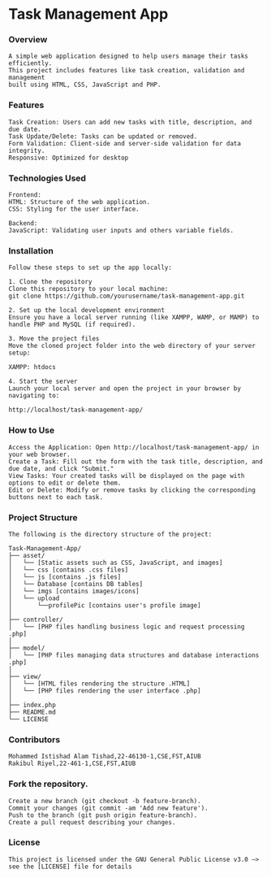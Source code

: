# Task Management App

### Overview
    A simple web application designed to help users manage their tasks efficiently. 
    This project includes features like task creation, validation and management 
    built using HTML, CSS, JavaScript and PHP.

### Features
    Task Creation: Users can add new tasks with title, description, and due date.
    Task Update/Delete: Tasks can be updated or removed.
    Form Validation: Client-side and server-side validation for data integrity.
    Responsive: Optimized for desktop

### Technologies Used
    Frontend:
    HTML: Structure of the web application.
    CSS: Styling for the user interface.

    Backend:
    JavaScript: Validating user inputs and others variable fields.

### Installation

    Follow these steps to set up the app locally:

    1. Clone the repository
    Clone this repository to your local machine:
    git clone https://github.com/yourusername/task-management-app.git

    2. Set up the local development environment
    Ensure you have a local server running (like XAMPP, WAMP, or MAMP) to handle PHP and MySQL (if required).

    3. Move the project files
    Move the cloned project folder into the web directory of your server setup:

    XAMPP: htdocs

    4. Start the server
    Launch your local server and open the project in your browser by navigating to:

    http://localhost/task-management-app/

### How to Use
    Access the Application: Open http://localhost/task-management-app/ in your web browser.
    Create a Task: Fill out the form with the task title, description, and due date, and click "Submit."
    View Tasks: Your created tasks will be displayed on the page with options to edit or delete them.
    Edit or Delete: Modify or remove tasks by clicking the corresponding buttons next to each task.

### Project Structure
    The following is the directory structure of the project:

    Task-Management-App/
    ├── asset/
    │   └── [Static assets such as CSS, JavaScript, and images]
    │   └── css [contains .css files]
    │   └── js [contains .js files]
    │   └── Database [contains DB tables]
    │   └── imgs [contains images/icons]
    │   └── upload
    │       └──profilePic [contains user's profile image]
    │
    ├── controller/
    │   └── [PHP files handling business logic and request processing .php]
    │
    ├── model/
    │   └── [PHP files managing data structures and database interactions .php]
    │
    ├── view/
    │   └── [HTML files rendering the structure .HTML]
    │   └── [PHP files rendering the user interface .php]
    │
    ├── index.php
    ├── README.md
    └── LICENSE

### Contributors
    Mohammed Istishad Alam Tishad,22-46130-1,CSE,FST,AIUB
    Rakibul Riyel,22-461-1,CSE,FST,AIUB

### Fork the repository.
    Create a new branch (git checkout -b feature-branch).
    Commit your changes (git commit -am 'Add new feature').
    Push to the branch (git push origin feature-branch).
    Create a pull request describing your changes.

### License
    This project is licensed under the GNU General Public License v3.0 –> see the [LICENSE] file for details